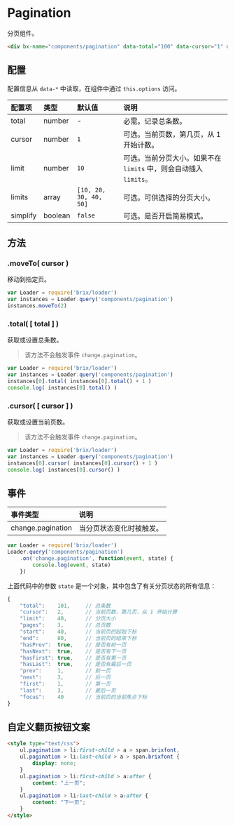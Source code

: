 # Pagination

分页组件。

```html
<div bx-name="components/pagination" data-total="100" data-cursor="1" data-limit="10"></div>
```

## 配置

配置信息从 `data-*` 中读取，在组件中通过 `this.options` 访问。

配置项 | 类型 | 默认值 | 说明
:--- | :--- | :------ | :----------
total | number | - | 必需。记录总条数。
cursor | number | `1` | 可选。当前页数，第几页，从 1 开始计数。
limit | number | `10` | 可选。当前分页大小。如果不在 `limits` 中，则会自动插入 `limits`。
limits | array | `[10, 20, 30, 40, 50]` | 可选。可供选择的分页大小。
simplify | boolean | `false` | 可选。是否开启简易模式。

## 方法

### .moveTo( cursor )

移动到指定页。

```js
var Loader = require('brix/loader')
var instances = Loader.query('components/pagination')
instances.moveTo(2)
```

### .total( [ total ] )

获取或设置总条数。

> 该方法不会触发事件 `change.pagination`。

```js
var Loader = require('brix/loader')
var instances = Loader.query('components/pagination')
instances[0].total( instances[0].total() + 1 )
console.log( instances[0].total() )
```

### .cursor( [ cursor ] )

获取或设置当前页数。

> 该方法不会触发事件 `change.pagination`。

```js
var Loader = require('brix/loader')
var instances = Loader.query('components/pagination')
instances[0].cursor( instances[0].cursor() + 1 )
console.log( instances[0].cursor() )
```

## 事件

事件类型 | 说明
:--------- | :----------
change.pagination | 当分页状态变化时被触发。

```js
var Loader = require('brix/loader')
Loader.query('components/pagination')
    .on('change.pagination', function(event, state) {
        console.log(event, state)
    })
```

上面代码中的参数 `state` 是一个对象，其中包含了有关分页状态的所有信息：

```js
{
    "total":    101,     // 总条数
    "cursor":   2,       // 当前页数，第几页，从 1 开始计算
    "limit":    40,      // 分页大小
    "pages":    3,       // 总页数
    "start":    40,      // 当前页的起始下标
    "end":      80,      // 当前页的结束下标
    "hasPrev":  true,    // 是否有前一页
    "hasNext":  true,    // 是否有下一页
    "hasFirst": true,    // 是否有第一页
    "hasLast":  true,    // 是否有最后一页
    "prev":     1,       // 前一页
    "next":     3,       // 后一页
    "first":    1,       // 第一页
    "last":     3,       // 最后一页
    "focus":    40       // 当前页的当前焦点下标
}
```

## 自定义翻页按钮文案

```html
<style type="text/css">
    ul.pagination > li:first-child > a > span.brixfont,
    ul.pagination > li:last-child > a > span.brixfont {
        display: none;
    }
    ul.pagination > li:first-child > a:after {
        content: "上一页";
    }
    ul.pagination > li:last-child > a:after {
        content: "下一页";
    }
</style>
```
